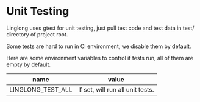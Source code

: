 # Unit Testing

Linglong uses gtest for unit testing, just pull test code and test data in test/ directory of project root.

Some tests are hard to run in CI environment, we disable them by default.

Here are some environment variables to control if tests run, all of them are empty by default.

| name              | value                              |
| ----------------- | ---------------------------------- |
| LINGLONG_TEST_ALL | If set, will run all unit tests. |
